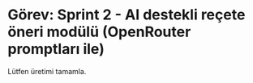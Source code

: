 # Görev: Sprint 2 - AI destekli reçete öneri modülü (OpenRouter promptları ile)

Lütfen üretimi tamamla.
